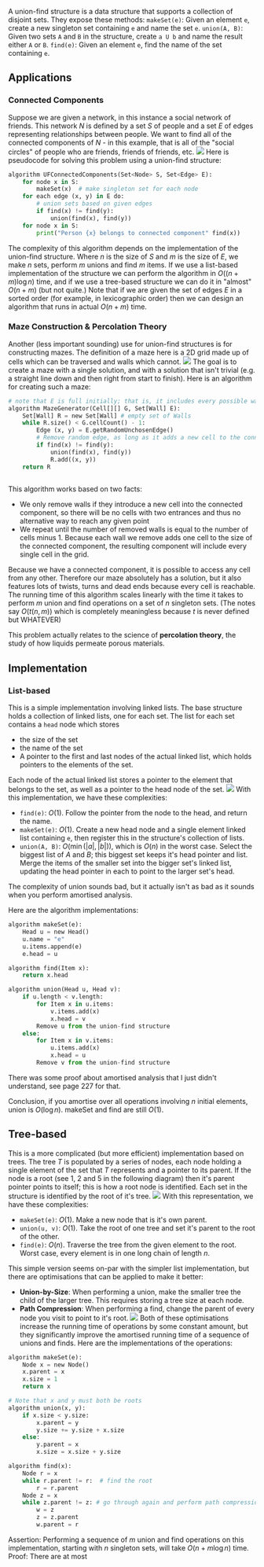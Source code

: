A union-find structure is a data structure that supports a collection of disjoint sets. They expose these methods:
`makeSet(e)`: Given an element `e`, create a new singleton set containing `e` and name the set `e`.
`union(A, B)`: Given two sets `A` and `B` in the structure, create `a U b` and name the result either `A` or `B`.
`find(e)`: Given an element `e`, find the name of the set containing `e`.

## Applications
### Connected Components
Suppose we are given a network, in this instance a social network of friends. This network $N$ is defined by a set $S$ of people and a set $E$ of edges representing relationships between people.
We want to find all of the connected components of $N$ - in this example, that is all of the "social circles" of people who are friends, friends of friends, etc.
![](Pasted%20image%2020230929112304.png)
Here is pseudocode for solving this problem using a union-find structure:
```python
algorithm UFConnectedComponents(Set<Node> S, Set<Edge> E):
	for node x in S:
		makeSet(x)  # make singleton set for each node
	for each edge (x, y) in E do:
		# union sets based on given edges
		if find(x) != find(y):
			union(find(x), find(y))
	for node x in S:
		print("Person {x} belongs to connected component" find(x))
```
The complexity of this algorithm depends on the implementation of the union-find structure. Where $n$ is the size of $S$ and $m$ is the size of $E$, we make $n$ sets, perform $m$ unions and find $m$ items. If we use a list-based implementation of the structure we can perform the algorithm in $O((n+m)\log{n})$ time, and if we use a tree-based structure we can do it in "almost" $O(n+m)$ (but not quite.)
Note that if we are given the set of edges $E$ in a sorted order (for example, in lexicographic order) then we can design an algorithm that runs in actual $O(n+m)$ time.

### Maze Construction & Percolation Theory
Another (less important sounding) use for union-find structures is for constructing mazes. The definition of a maze here is a 2D grid made up of cells which can be traversed and walls which cannot.
![](Pasted%20image%2020230929114050.png)
The goal is to create a maze with a single solution, and with a solution that isn't trivial (e.g. a straight line down and then right from start to finish).
Here is an algorithm for creating such a maze:
```python
# note that E is full initially; that is, it includes every possible wall and completely isolates every cell in G
algorithm MazeGenerator(Cell[][] G, Set[Wall] E):
	Set[Wall] R = new Set[Wall] # empty set of Walls
	while R.size() < G.cellCount() - 1:
		Edge (x, y) = E.getRandomUnchosenEdge()
		# Remove random edge, as long as it adds a new cell to the connected component
		if find(x) != find(y):
			union(find(x), find(y))
			R.add((x, y))
	return R
	
```
This algorithm works based on two facts:
- We only remove walls if they introduce a new cell into the connected component, so there will be no cells with two entrances and thus no alternative way to reach any given point
- We repeat until the number of removed walls is equal to the number of cells minus 1. Because each wall we remove adds one cell to the size of the connected component, the resulting component will include every single cell in the grid. 

Because we have a connected component, it is possible to access any cell from any other. Therefore our maze absolutely has a solution, but it also features lots of twists, turns and dead ends because every cell is reachable.
The running time of this algorithm scales linearly with the time it takes to perform $m$ union and find operations on a set of $n$ singleton sets. (The notes say $O(t(n, m))$ which is completely meaningless because $t$ is never defined but WHATEVER)

This problem actually relates to the science of **percolation theory**, the study of how liquids permeate porous materials.

## Implementation
### List-based
This is a simple implementation involving linked lists.
The base structure holds a collection of linked lists, one for each set. The list for each set contains a `head` node which stores
- the size of the set
- the name of the set
- A pointer to the first and last nodes of the actual linked list, which holds pointers to the elements of the set.

Each node of the actual linked list stores a pointer to the element that belongs to the set, as well as a pointer to the head node of the set.
![](Pasted%20image%2020230929122800.png)
With this implementation, we have these complexities:
- `find(e)`: $O(1)$. Follow the pointer from the node to the head, and return the name.
- `makeSet(e)`: $O(1)$. Create a new head node and a single element linked list containing `e`, then register this in the structure's collection of lists.
- `union(A, B)`: $O(\min(|a|, |b|))$, which is $O(n)$ in the worst case. Select the biggest list of $A$ and $B$; this biggest set keeps it's head pointer and list. Merge the items of the smaller set into the bigger set's linked list, updating the head pointer in each to point to the larger set's head.

The complexity of union sounds bad, but it actually isn't as bad as it sounds when you perform amortised analysis.

Here are the algorithm implementations:
```python
algorithm makeSet(e):
	Head u = new Head()
	u.name = "e"
	u.items.append(e)
	e.head = u

algorithm find(Item x):
	return x.head

algorithm union(Head u, Head v):
	if u.length < v.length:
		for Item x in u.items:
			v.items.add(x)
			x.head = v
		Remove u from the union-find structure
	else:
		for Item x in v.items:
			u.items.add(x)
			x.head = u
		Remove v from the union-find structure
```

There was some proof about amortised analysis that I just didn't understand, see page 227 for that.

Conclusion, if you amortise over all operations involving $n$ initial elements, union is $O(\log{n})$. makeSet and find are still $O(1)$.

## Tree-based
This is a more complicated (but more efficient) implementation based on trees.
The tree $T$ is populated by a series of nodes, each node holding a single element of the set that $T$ represents and a pointer to its parent. If the node is a root (see 1, 2 and 5 in the following diagram) then it's parent pointer points to itself; this is how a root node is identified.
Each set in the structure is identified by the root of it's tree.
![](Pasted%20image%2020231003112232.png)
With this representation, we have these complexities:
- `makeSet(e)`: $O(1)$. Make a new node that is it's own parent.
- `union(u, v)`: $O(1)$. Take the root of one tree and set it's parent to the root of the other.
- `find(e)`: $O(n)$. Traverse the tree from the given element to the root. Worst case, every element is in one long chain of length $n$.

This simple version seems on-par with the simpler list implementation, but there are optimisations that can be applied to make it better:
- **Union-by-Size**: When performing a union, make the smaller tree the child of the larger tree. This requires storing a tree size at each node. 
- **Path Compression**: When performing a find, change the parent of every node you visit to point to it's root.
![](Pasted%20image%2020231003114220.png)
Both of these optimisations increase the running time of operations by some constant amount, but they significantly improve the amortised running time of a sequence of unions and finds.
Here are the implementations of the operations:
```python
algorithm makeSet(e):
	Node x = new Node()
	x.parent = x
	x.size = 1
	return x

# Note that x and y must both be roots
algorithm union(x, y):
	if x.size < y.size:
		x.parent = y
		y.size += y.size + x.size
	else:
		y.parent = x
		x.size = x.size + y.size

algorithm find(x):
	Node r = x
	while r.parent != r:  # find the root
		r = r.parent
	Node z = x
	while z.parent != z: # go through again and perform path compression
		w = z
		z = z.parent
		w.parent = r
```

Assertion: Performing a sequence of $m$ union and find operations on this implementation, starting with $n$ singleton sets, will take $O(n+m\log{n})$ time.
Proof: There are at most 